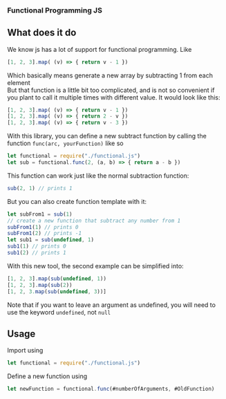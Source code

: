 ### Functional Programming JS

## What does it do
We know js has a lot of support for functional programming. 
Like  
```javascript
[1, 2, 3].map( (v) => { return v - 1 })
```
Which basically means generate a new array by subtracting 1 from each element  
But that function is a little bit too complicated, and is not so convenient 
if you plant to call it multiple times with different value. 
It would look like this:  
```javascript
[1, 2, 3].map( (v) => { return v - 1 })  
[1, 2, 3].map( (v) => { return 2 - v })  
[1, 2, 3].map( (v) => { return v - 3 })
```
With this library, you can define a new subtract function
by calling the function `func(arc, yourFunction)` like so  
```javascript
let functional = require("./functional.js")  
let sub = functional.func(2, (a, b) => { return a - b })
```
This function can work just like the normal subtraction function:  
```javascript
sub(2, 1) // prints 1
```
But you can also create function template with it:  
```javascript
let subFrom1 = sub(1) 
// create a new function that subtract any number from 1  
subFrom1(1) // prints 0  
subFrom1(2) // prints -1  
let sub1 = sub(undefined, 1)  
sub1(1) // prints 0  
sub1(2) // prints 1
```
With this new tool, the second example can be simplified into:  
```javascript
[1, 2, 3].map(sub(undefined, 1))  
[1, 2, 3].map(sub(2))  
[1, 2, 3.map(sub(undefined, 3))]
```
Note that if you want to leave an argument as undefined, 
you will need to use the keyword `undefined`, not `null`

## Usage
Import using  
```javascript
let functional = require("./functional.js")
```
Define a new function using  
```javascript
let newFunction = functional.func(#numberOfArguments, #OldFunction)
```
